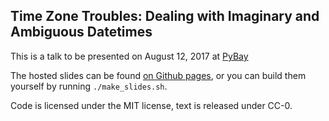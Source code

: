 ## Time Zone Troubles: Dealing with Imaginary and Ambiguous Datetimes

This is a talk to be presented on August 12, 2017 at [PyBay](pybay.org)

The hosted slides can be found [on Github pages](https://pganssle.github.io/pybay-2017-timezones-talk), or you can build them yourself by running `./make_slides.sh`.

Code is licensed under the MIT license, text is released under CC-0.
